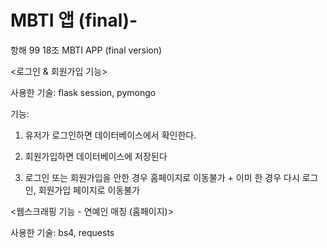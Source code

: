 # MBTI 앱 (final)-
항해 99 18조 MBTI APP (final version) 

<로그인 & 회원가입 기능>

사용한 기술: flask session, pymongo

기능:

1) 유저가 로그인하면 데이터베이스에서 확인한다.

2) 회원가입하면 데이터베이스에 저장된다

3) 로그인 또는 회원가입을 안한 경우 홈페이지로 이동불가 + 이미 한 경우 다시 로그인, 회원가입 페이지로 이동불가


<웹스크래핑 기능 - 연예인 매칭 (홈페이지)>

사용한 기술: bs4, requests 
